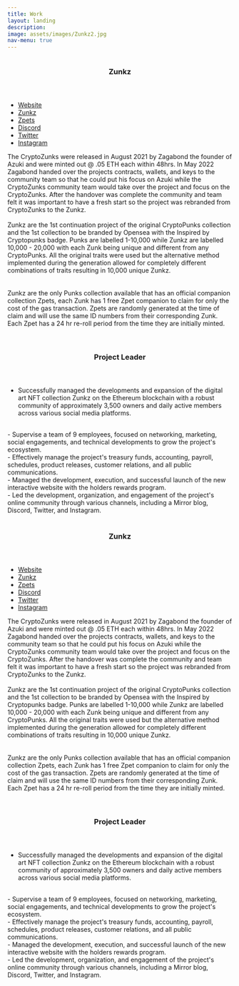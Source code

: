 ```yaml
---
title: Work
layout: landing
description:
image: assets/images/Zunkz2.jpg
nav-menu: true
---
```


<!-- Main -->
<div id="main">

<!-- One -->
<!--<section id="one">
	<div class="inner">
		<header class="major">
			<h2>Work</h2>
		</header>
		<p>What I do for work.</p>
	</div>
</section> -->

<!-- Two -->
<section id="two" class="spotlights">
	<section>
		<a href="generic.html" class="image">
			<img src="{% link assets/images/Zunkz1.jpg %}" alt="" data-position="center center" />
		</a>
		<div class="content">
			<div class="inner">
				<header class="major">
					<h3>Zunkz</h3>
				</header>
				<ul class="actions">
					<li><a href="https://zunkz.com/" class="button">Website</a></li>
					<li><a href="https://opensea.io/collection/zunkz" class="button">Zunkz</a></li>
					<li><a href="https://opensea.io/collection/zunkpets" class="button">Zpets</a></li>
					<li><a href="https://opensea.io/collection/zunkz" class="button">Discord</a></li>
					<li><a href="https://www.twitter.com/zunkznfts" class="button">Twitter</a></li>
					<li><a href="https://www.instagram.com/zunkznfts" class="button">Instagram</a></li>
				</ul>
				
The CryptoZunks were released in August 2021 by Zagabond the founder of Azuki and were minted out @ .05 ETH each within 48hrs. In May 2022 Zagabond handed over the projects contracts, wallets, and keys to the community team so that he could put his focus on Azuki while the CryptoZunks community team would take over the project and focus on the CryptoZunks. After the handover was complete the community and team felt it was important to have a fresh start so the project was rebranded from CryptoZunks to the Zunkz. 
<br>
<br>
Zunkz are the 1st continuation project of the original CryptoPunks collection and the 1st collection to be branded by Opensea with the Inspired by Cryptopunks badge. Punks are labelled 1-10,000 while Zunkz are labelled 10,000 - 20,000 with each Zunk being unique and different from any CryptoPunks. All the original traits were used but the alternative method implemented during the generation allowed for completely different combinations of traits resulting in 10,000 unique Zunkz.  
<br>
<br>
Zunkz are the only Punks collection available that has an official companion collection Zpets, each Zunk has 1 free Zpet companion to claim for only the cost of the gas transaction. Zpets are randomly generated at the time of claim and will use the same ID numbers from their corresponding Zunk. Each Zpet has a 24 hr re-roll period from the time they are initially minted.
<br>
<br>				
	<header class="major">
		<h3>Project Leader</h3>
	</header>
- Successfully managed the developments and expansion of the digital art NFT collection Zunkz on the Ethereum blockchain with a robust community of approximately 3,500 owners and daily active members across various social media platforms.
<br>
- Supervise a team of 9 employees, focused on networking, marketing, social engagements, and technical developments to grow the project's ecosystem.
<br>
- Effectively manage the project's treasury funds, accounting, payroll, schedules, product releases, customer relations, and all public communications.
<br>
- Managed the development, execution, and successful launch of the new interactive website with the holders rewards program.
<br>
- Led the development, organization, and engagement of the project's online community through various channels, including a Mirror blog, Discord, Twitter, and Instagram.
<br>
<br>
			</div>
		</div>
  <div class="content">
			<div class="inner">
				<header class="major">
					<h3>Zunkz</h3>
				</header>
				<ul class="actions">
					<li><a href="https://zunkz.com/" class="button">Website</a></li>
					<li><a href="https://opensea.io/collection/zunkz" class="button">Zunkz</a></li>
					<li><a href="https://opensea.io/collection/zunkpets" class="button">Zpets</a></li>
					<li><a href="https://opensea.io/collection/zunkz" class="button">Discord</a></li>
					<li><a href="https://www.twitter.com/zunkznfts" class="button">Twitter</a></li>
					<li><a href="https://www.instagram.com/zunkznfts" class="button">Instagram</a></li>
				</ul>
				
The CryptoZunks were released in August 2021 by Zagabond the founder of Azuki and were minted out @ .05 ETH each within 48hrs. In May 2022 Zagabond handed over the projects contracts, wallets, and keys to the community team so that he could put his focus on Azuki while the CryptoZunks community team would take over the project and focus on the CryptoZunks. After the handover was complete the community and team felt it was important to have a fresh start so the project was rebranded from CryptoZunks to the Zunkz. 
<br>
<br>
Zunkz are the 1st continuation project of the original CryptoPunks collection and the 1st collection to be branded by Opensea with the Inspired by Cryptopunks badge. Punks are labelled 1-10,000 while Zunkz are labelled 10,000 - 20,000 with each Zunk being unique and different from any CryptoPunks. All the original traits were used but the alternative method implemented during the generation allowed for completely different combinations of traits resulting in 10,000 unique Zunkz.  
<br>
<br>
Zunkz are the only Punks collection available that has an official companion collection Zpets, each Zunk has 1 free Zpet companion to claim for only the cost of the gas transaction. Zpets are randomly generated at the time of claim and will use the same ID numbers from their corresponding Zunk. Each Zpet has a 24 hr re-roll period from the time they are initially minted.
<br>
<br>				
	<header class="major">
		<h3>Project Leader</h3>
	</header>
- Successfully managed the developments and expansion of the digital art NFT collection Zunkz on the Ethereum blockchain with a robust community of approximately 3,500 owners and daily active members across various social media platforms.
<br>
- Supervise a team of 9 employees, focused on networking, marketing, social engagements, and technical developments to grow the project's ecosystem.
<br>
- Effectively manage the project's treasury funds, accounting, payroll, schedules, product releases, customer relations, and all public communications.
<br>
- Managed the development, execution, and successful launch of the new interactive website with the holders rewards program.
<br>
- Led the development, organization, and engagement of the project's online community through various channels, including a Mirror blog, Discord, Twitter, and Instagram.
<br>
<br>
			</div>
		</div>
	</section>
</section>
	<!--<section>
		<a href="generic.html" class="image">
			<img src="{% link assets/images/BlockHead11.png %}" alt="" data-position="top center" />
		</a>
		<div class="content">
			<div class="inner">
				<header class="major">
					<h3>Blockhead #tweekers</h3>
				</header>
				<p>Blockhead #tweekers are an Ethereum NFT project that consists of 52 digitally drawn unique 1/1 PFPs.</p>
				<ul class="actions">
					<li><a href="https://opensea.io/collection/blockheadtweekers" class="button">Learn more</a></li>
				</ul>
			</div>
		</div>
	</section>
	<section>
		<a href="generic.html" class="image">
			<img src="{% link assets/images/MFersOC142.png %}" alt="" data-position="25% 25%" />
		</a>
		<div class="content">
			<div class="inner">
				<header class="major">
					<h3>mfersOC</h3>
				</header>
				<p>mfersOC are an Ethereum on-chain NFT project that consists of 7,777 unique randomly generated mfers.</p>
				<ul class="actions">
					<li><a href="https://opensea.io/collection/mfers-oc" class="button">Learn more</a></li>
				</ul>
			</div>
		</div>
	</section>
</section>

<!-- Three
<section id="three">
	<div class="inner">
		<header class="major">
			<h2>Massa libero</h2>
		</header>
		<p>Nullam et orci eu lorem consequat tincidunt vivamus et sagittis libero. Mauris aliquet magna magna sed nunc rhoncus pharetra. Pellentesque condimentum sem. In efficitur ligula tate urna. Maecenas laoreet massa vel lacinia pellentesque lorem ipsum dolor. Nullam et orci eu lorem consequat tincidunt. Vivamus et sagittis libero. Mauris aliquet magna magna sed nunc rhoncus amet pharetra et feugiat tempus.</p>
		<ul class="actions">
			<li><a href="generic.html" class="button next">Get Started</a></li>
		</ul>
	</div>
</section> 

</div> -->
